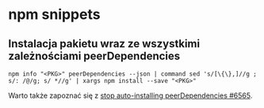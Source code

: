# npm snippets

## Instalacja pakietu wraz ze wszystkimi zależnościami peerDependencies

```
npm info "<PKG>" peerDependencies --json | command sed 's/[\{\},]//g ; s/: /@/g; s/ *//g' | xargs npm install --save "<PKG>"
```

Warto także zapoznać się z [stop auto-installing peerDependencies #6565](https://github.com/npm/npm/issues/6565).
